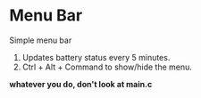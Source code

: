 # Menu Bar

Simple menu bar

1. Updates battery status every 5 minutes.
2. Ctrl + Alt + Command to show/hide the menu.

**whatever you do, don't look at main.c**
